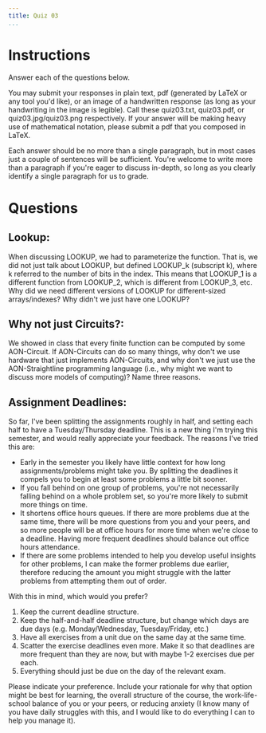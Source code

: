 ```yaml
---
title: Quiz 03
...
```


# Instructions

Answer each of the questions below. 

You may submit your responses in plain text, pdf (generated by LaTeX or any tool you'd like), or an image of a  handwritten response (as long as your handwriting in the image is legible). Call these quiz03.txt, quiz03.pdf, or quiz03.jpg/quiz03.png respectively. If your answer will be making heavy use of mathematical notation, please submit a pdf that you composed in LaTeX.

Each answer should be no more than a single paragraph, but in most cases just a couple of sentences will be sufficient. You're welcome to write more than a paragraph if you're eager to discuss in-depth, so long as you clearly identify a single paragraph for us to grade.


# Questions

## Lookup:

When discussing LOOKUP, we had to parameterize the function. That is, we did not just talk about LOOKUP, but defined LOOKUP_k (subscript k), where k referred to the number of bits in the index. This means that LOOKUP_1 is a different function from LOOKUP_2, which is different from LOOKUP_3, etc. Why did we need different versions of LOOKUP for different-sized arrays/indexes? Why didn't we just have one LOOKUP?

## Why not just Circuits?:

We showed in class that every finite function can be computed by some AON-Circuit. If AON-Circuits can do so many things, why don't we use hardware that just implements AON-Circuits, and why don't we just use the AON-Straightline programming language (i.e., why might we want to discuss more models of computing)? Name three reasons.

## Assignment Deadlines:

So far, I've been splitting the assignments roughly in half, and setting each half to have a Tuesday/Thursday deadline. This is a new thing I'm trying this semester, and would really appreciate your feedback. The reasons I've tried this are:

- Early in the semester you likely have little context for how long assignments/problems might take you. By splitting the deadlines it compels you to begin at least some problems a little bit sooner.
- If you fall behind on one group of problems, you're not necessarily falling behind on a whole problem set, so you're more likely to submit more things on time.
- It shortens office hours queues. If there are more problems due at the same time, there will be more questions from you and your peers, and so more people will be at office hours for more time when we're close to a deadline. Having more frequent deadlines should balance out office hours attendance.
- If there are some problems intended to help you develop useful insights for other problems, I can make the former problems due earlier, therefore reducing the amount you might struggle with the latter problems from attempting them out of order.

With this in mind, which would you prefer?

1. Keep the current deadline structure.
1. Keep the half-and-half deadline structure, but change which days are due days (e.g. Monday/Wednesday, Tuesday/Friday, etc.)
1. Have all exercises from a unit due on the same day at the same time.
1. Scatter the exercise deadlines even more. Make it so that deadlines are more frequent than they are now, but with maybe 1-2 exercises due per each.
1. Everything should just be due on the day of the relevant exam.

Please indicate your preference. Include your rationale for why that option might be best for learning, the overall structure of the course, the work-life-school balance of you or your peers, or reducing anxiety (I know many of you have daily struggles with this, and I would like to do everything I can to help you manage it).

